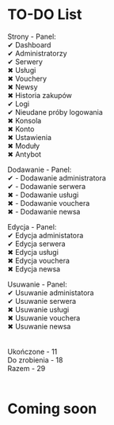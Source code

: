 # TO-DO List

Strony - Panel:<br>
✔ Dashboard<br>
✔ Administratorzy<br>
✔ Serwery<br>
✖ Usługi<br>
✖ Vouchery<br>
✖ Newsy<br>
✖ Historia zakupów<br>
✔ Logi<br>
✔ Nieudane próby logowania<br>
✖ Konsola<br>
✖ Konto<br>
✖ Ustawienia<br>
✖ Moduły<br>
✖ Antybot<br>

Dodawanie - Panel:<br>
✔ - Dodawanie administratora<br>
✔ - Dodawanie serwera<br>
✖ - Dodawanie usługi<br>
✖ - Dodawanie vouchera<br>
✖ - Dodawanie newsa<br>

Edycja - Panel:<br>
✔ Edycja administatora<br>
✔ Edycja serwera<br>
✖ Edycja usługi<br>
✖ Edycja vouchera<br>
✖ Edycja newsa<br>

Usuwanie - Panel:<br>
✔ Usuwanie administatora<br>
✔ Usuwanie serwera<br>
✖ Usuwanie usługi<br>
✖ Usuwanie vouchera<br>
✖ Usuwanie newsa<br>
<br>
<br>
Ukończone - 11<br>
Do zrobienia - 18<br>
Razem - 29<br><br>

# Coming soon
